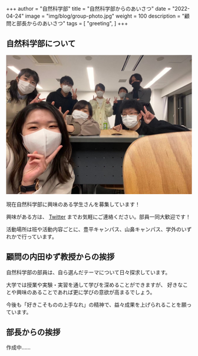 +++
author = "自然科学部"
title = "自然科学部からのあいさつ"
date = "2022-04-24"
image = "img/blog/group-photo.jpg"
weight = 100
description = "顧問と部長からのあいさつ"
tags = [
    "greeting",
]
+++

## 自然科学部について

![集合写真](/img/blog/group-photo.jpg)

現在自然科学部に興味のある学生さんを募集しています！

興味がある方は、 [Twitter](https://twitter.com/HGU_Ns) までお気軽にご連絡ください。部員一同大歓迎です！

活動場所は班や活動内容ごとに、豊平キャンパス、山鼻キャンパス、学外のいずれかで行っています。

## 顧問の内田ゆず教授からの挨拶

自然科学部の部員は、自ら選んだテーマについて日々探求しています。

大学では授業や実験・実習を通して学びを深めることができますが、
好きなことや興味のあることであれば更に学びの意欲が高まるでしょう。

今後も「好きこそものの上手なれ」の精神で、益々成果を上げられることを願っています。

## 部長からの挨拶

作成中……
